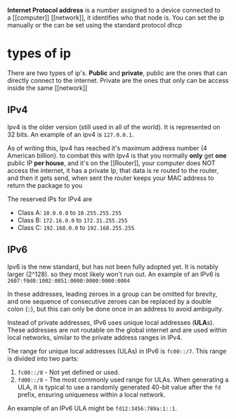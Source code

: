 **Internet Protocol address** is a number assigned to a device connected to a [[computer]] [[network]], it identifies who that node is.
You can set the ip manually or the can be set using the standard protocol dhcp
# types of ip

There are two types of ip's. **Public** and **private**, public are the ones that can directly connect to the internet. Private are the ones that only can be access inside the same [[network]]

## IPv4
Ipv4 is the older version (still used in all of the world). It is represented on 32 bits. An example of an ipv4 is `127.0.0.1`. 

As of writing this, Ipv4 has reached it's maximum address number (4 American billion). to combat this with Ipv4 is that you normally **only** get **one** public IP **per house**, and it's on the [[Router]], your computer does NOT access the internet, it has a private Ip, that data is re routed to the router, and then it gets send, when sent the router keeps your MAC address to return the package to you

The reserved IPs for IPv4 are
- Class A: `10.0.0.0` to `10.255.255.255`
- Class B: `172.16.0.0` to `172.31.255.255`
- Class C: `192.168.0.0` to `192.168.255.255`

## IPv6

Ipv6 is the new standard, but has not been fully adopted yet. It is notably larger (2^128). so they most likely won't run out.
An example of an IPv6 is `2607:f0d0:1002:0051:0000:0000:0000:0004`

In these addresses, leading zeroes in a group can be omitted for brevity, and one sequence of consecutive zeroes can be replaced by a double colon (::), but this can only be done once in an address to avoid ambiguity.

Instead of private addresses, IPv6 uses unique local addresses (**ULA**s). These addresses are not routable on the global internet and are used within local networks, similar to the private address ranges in IPv4.

The range for unique local addresses (ULAs) in IPv6 is `fc00::/7`. This range is divided into two parts:

1. `fc00::/8` - Not yet defined or used.
2. `fd00::/8` - The most commonly used range for ULAs. When generating a ULA, it is typical to use a randomly generated 40-bit value after the `fd` prefix, ensuring uniqueness within a local network.

An example of an IPv6 ULA might be `fd12:3456:789a:1::1`.
